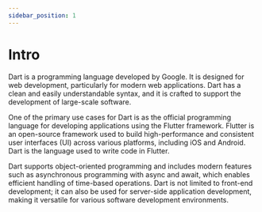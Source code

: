```yaml
---
sidebar_position: 1
---
```


# Intro

Dart is a programming language developed by Google. It is designed for web development, particularly for modern web applications. Dart has a clean and easily understandable syntax, and it is crafted to support the development of large-scale software.

One of the primary use cases for Dart is as the official programming language for developing applications using the Flutter framework. Flutter is an open-source framework used to build high-performance and consistent user interfaces (UI) across various platforms, including iOS and Android. Dart is the language used to write code in Flutter.

Dart supports object-oriented programming and includes modern features such as asynchronous programming with async and await, which enables efficient handling of time-based operations. Dart is not limited to front-end development; it can also be used for server-side application development, making it versatile for various software development environments.
